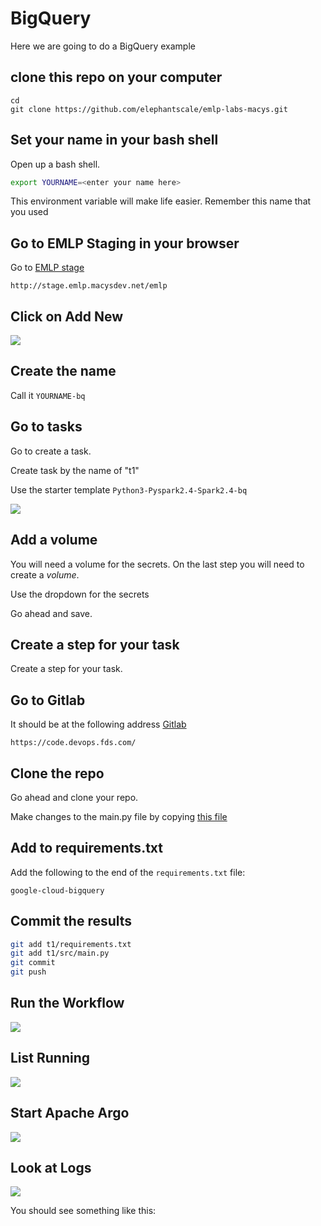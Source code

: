 # BigQuery 

Here we are going to do a BigQuery example


## clone this repo on your computer

```console
cd
git clone https://github.com/elephantscale/emlp-labs-macys.git 
```

## Set your name in your bash shell

Open up a bash shell.

```bash
export YOURNAME=<enter your name here>
```

This environment variable will make life easier. Remember this name that you used


## Go to EMLP Staging in your browser

Go to [EMLP stage](http://stage.emlp.macysdev.net/emlp)

```text
http://stage.emlp.macysdev.net/emlp
```

## Click on Add New

![](../images/als-2-addnew.png)

## Create the name

Call it `YOURNAME-bq`


## Go to tasks

Go to create a task.

Create task by the name of "t1"

Use the starter template `Python3-Pyspark2.4-Spark2.4-bq`

![](../images/wordcount-1-task.png)

## Add a volume

You will need a volume for the secrets.  On the last step you will need to create a *volume*.

Use the dropdown for the secrets


Go ahead and save.




## Create a step for your task

Create a step for your task.



## Go to Gitlab

It should be at the following address [Gitlab](https://code.devops.fds.com/)

```text
https://code.devops.fds.com/
```


## Clone the repo

Go ahead and clone your repo.

Make changes to the main.py file by copying [this file](./src/main.py)

## Add to requirements.txt

Add the following to the end of the `requirements.txt` file:

```text
google-cloud-bigquery
```

## Commit the results

```bash
git add t1/requirements.txt
git add t1/src/main.py
git commit
git push
```


## Run the Workflow

![](../images/helloworld7-run.png)

## List Running
![](../images/helloworld8-listrunning.png)

## Start Apache Argo
![](../images/wordcount-2-argo.png)

## Look at Logs

![](../images/helloworld10-logs.png)

You should see something like this:



